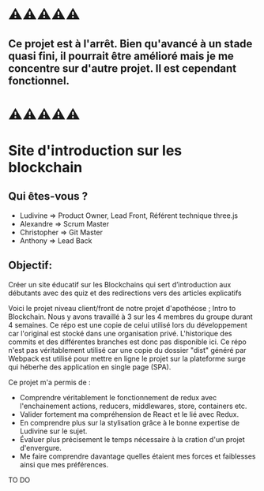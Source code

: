 # ⚠️⚠️⚠️⚠️⚠️

## Ce projet est à l'arrêt. Bien qu'avancé à un stade quasi fini, il pourrait être amélioré mais je me concentre sur d'autre projet. Il est cependant fonctionnel.

# ⚠️⚠️⚠️⚠️⚠️

# Site d'introduction sur les blockchain

## Qui êtes-vous ?
- Ludivine => Product Owner, Lead Front, Référent technique three.js
- Alexandre => Scrum Master
- Christopher => Git Master
- Anthony => Lead Back

## Objectif:
Créer un site éducatif sur les Blockchains qui sert d’introduction aux débutants avec des quiz et des redirections vers des articles explicatifs


Voici le projet niveau client/front de notre projet d'apothéose ; Intro to Blockchain. Nous y avons travaillé à 3 sur les 4 membres du groupe durant 4 semaines. Ce répo est une copie de celui utilisé lors du développement car l'original est stocké dans une organisation privé. L'historique des commits et des différentes branches est donc pas disponible ici. Ce répo n'est pas véritablement utilisé car une copie du dossier "dist" généré par Webpack est utilisé pour mettre en ligne le projet sur la plateforme surge qui héberhe des application en single page (SPA).

Ce projet m'a permis de :
- Comprendre véritablement le fonctionnement de redux avec l'enchainement actions, reducers, middlewares, store, containers etc.
- Valider fortement ma compréhension de React et le lié avec Redux.
- En comprendre plus sur la stylisation grâce à le bonne expertise de Ludivine sur le sujet.
- Évaluer plus précisement le temps nécessaire à la cration d'un projet d'envergure.
- Me faire comprendre davantage quelles étaient mes forces et faiblesses ainsi que mes préférences.

TO DO